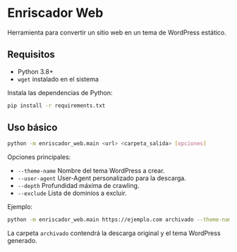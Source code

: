 # Enriscador Web

Herramienta para convertir un sitio web en un tema de WordPress estático.

## Requisitos

- Python 3.8+
- `wget` instalado en el sistema

Instala las dependencias de Python:

```bash
pip install -r requirements.txt
```

## Uso básico

```bash
python -m enriscador_web.main <url> <carpeta_salida> [opciones]
```

Opciones principales:

- `--theme-name` Nombre del tema WordPress a crear.
- `--user-agent` User-Agent personalizado para la descarga.
- `--depth` Profundidad máxima de crawling.
- `--exclude` Lista de dominios a excluir.

Ejemplo:

```bash
python -m enriscador_web.main https://ejemplo.com archivado --theme-name MiTema --depth 2
```

La carpeta `archivado` contendrá la descarga original y el tema WordPress generado.
